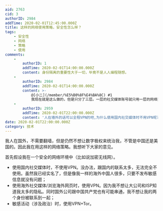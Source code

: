```yaml
---
aid: 2763
cid: 3
authorID: 2984
addTime: 2020-02-01T12:45:00.000Z
title: 这样的网络使用策略，安全性怎么样？
tags:
    - 安全性
    - 网络
    - 策略
    - 使用
comments:
    -
        authorID: 1
        addTime: 2020-02-01T14:00:00.000Z
        content: 身份隔离的重要性大于一切，毕竟不是人人编程随想。
    -
        authorID: 2984
        addTime: 2020-02-01T14:00:00.000Z
        content: >-
            @[小二](/member/%E5%B0%8F%E4%BA%8C) #1
            我现在就是这么做的，但是只分了三层。一层的社交媒体账号就只用一层的网络登录。除了这个之外，还能怎么隔离呢？
    -
        authorID: 2959
        addTime: 2020-02-01T22:00:00.000Z
        content: '人在墙外的话可以全程VPN的吧,为什么使用国内社交媒体时不用VPN呢?'
date: 2020-02-01T22:00:00.000Z
category: 技术
---
```


我人在国外，不需要翻墙，但是仍然不想让数字极权来统治我，不管是中国还是美国的。因此我在用这样的网络策略。我想听下大家的意见。

首先假设我在一个安全的网络环境中（比如说加密无线网）。

*   使用国内社交媒体时，不使用VPN。没办法，跟国内的联系太多，无法完全不使用。虽然我已经实名了，但是像我一样的海外中国人很多，只要不发布敏感信息就没有问题；
*   使用海外社交媒体/浏览海外网页时，使用VPN。因为我不想让大公司和ISP知道我太多的隐私。同时国外公司跟中国共产党也有可能串通，我不想让我的两个身份被联系到一起；
*   敏感活动（涉及政治）时，使用VPN+Tor。
